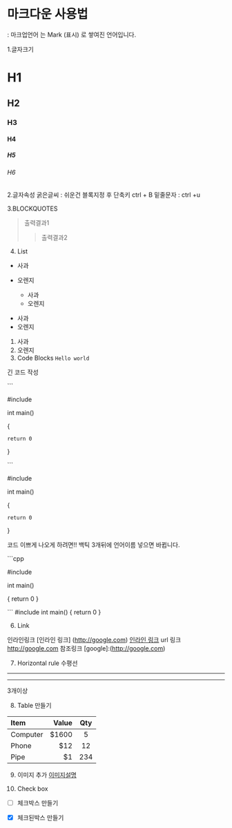 # 마크다운 사용법
: 마크업언어 는 Mark (표시) 로 쌓여진 언어입니다.

1.글자크기
# H1
## H2
### H3
#### H4
##### H5
###### H6

2.글자속성
굵은글씨 : 쉬운건 블록지정 후 단축키 ctrl + B
밑줄문자 : ctrl +u

3.BLOCKQUOTES
> 출력결과1
>> 출력결과2

4. List
* 사과
* 오렌지

	+ 사과
	+ 오렌지

- 사과
- 오렌지

1. 사과
2. 오렌지
5. Code Blocks
`Hello world`

긴 코드 작성

​```

#include <iostream>

int main()

{

	return 0
 
}

​```


#include <iostream>

int main()

{

	return 0
 
}

코드 이쁘게 나오게 하려면!!
백틱 3개뒤에 언어이름 넣으면 바뀝니다.

​```cpp

#include <iostream>

int main()

{
	return 0
}

​```
#include <iostream>
int main()
{
	return 0
}

6) Link

인라인링크
[인라인 링크] (http://google.com)
[인라인 링크](http://google.com)
url 링크
<http://google.com>
참조링크
[google]:(http://google.com)

7) Horizontal rule 수평선
*** 
---
3개이상

8) Table 만들기
   
| Item     | Value | Qty   |
| :------- | ----: | :---: |
| Computer | $1600 |  5    |
| Phone    | $12   |  12   |
| Pipe     | $1    |  234  |

9) 이미지 추가
[이미지설명](https://cdn.pixabay.com/photo/2020/11/26/06/16/christmas-trees-5778006_960_720.jpg)

10) Check box
* [ ] 체크박스 만들기 
* [x] 체크된박스 만들기

